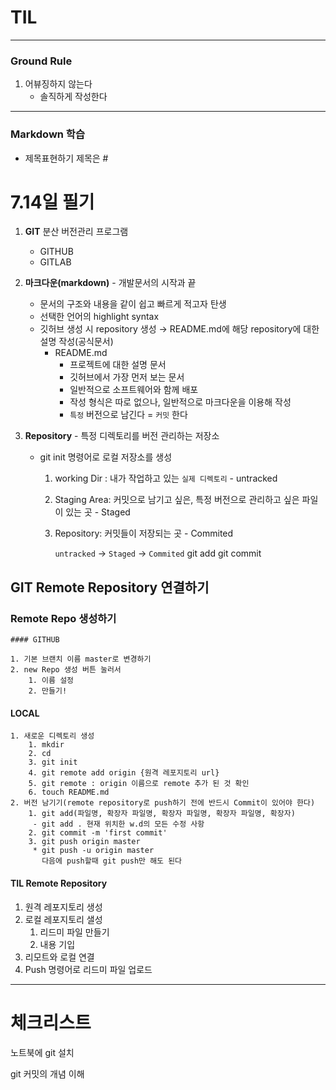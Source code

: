 # TIL

---
### Ground Rule

1. 어뷰징하지 않는다
   - 솔직하게 작성한다


---

### Markdown 학습
 - 제목표현하기
    제목은 #
 
# 7.14일 필기

1. **GIT** 분산 버전관리 프로그램

   - GITHUB
   - GITLAB

2. **마크다운(markdown)** - 개발문서의 시작과 끝

   - 문서의 구조와 내용을 같이 쉽고 빠르게 적고자 탄생
   - 선택한 언어의 highlight syntax
   - 깃허브 생성 시 repository 생성 → README.md에 해당 repository에 대한 설명 작성(공식문서)
     - README.md
       - 프로젝트에 대한 설명 문서
       - 깃허브에서 가장 먼저 보는 문서
       - 일반적으로 소프트웨어와 함께 배포
       - 작성 형식은 따로 없으나, 일반적으로 마크다운을 이용해 작성
       - `특정` 버전으로 남긴다 = `커밋` 한다

3. **Repository** - 특정 디렉토리를 버전 관리하는 저장소

   - git init 명령어로 로컬 저장소를 생성

     1. working Dir : 내가 작업하고 있는 `실제 디렉토리`  - untracked

     2. Staging Area: 커밋으로 남기고 싶은, 특정 버전으로 관리하고 싶은 파일이 있는 곳 - Staged

     3. Repository: 커밋들이 저장되는 곳 - Commited

        `untracked`   →  `Staged`   →  `Commited`
                           git add       git commit

## GIT Remote Repository 연결하기

### Remote Repo 생성하기

	#### GITHUB

 	1. 기본 브랜치 이름 master로 변경하기
 	2. new Repo 생성 버튼 눌러서
     	1. 이름 설정
     	2. 만들기!

#### LOCAL

 	1. 새로운 디렉토리 생성
     	1. mkdir
     	2. cd
     	3. git init
     	4. git remote add origin {원격 레포지토리 url}
     	5. git remote : origin 이름으로 remote 추가 된 것 확인
     	6. touch README.md
 	2. 버전 남기기(remote repository로 push하기 전에 반드시 Commit이 있어야 한다)
     	1. git add(파일명, 확장자 파일명, 확장자 파일명, 확장자 파일명, 확장자)
         - git add . 현재 위치한 w.d의 모든 수정 사항
     	2. git commit -m 'first commit'
     	3. git push origin master
         * git push -u origin master 
           다음에 push할때 git push만 해도 된다

#### TIL Remote Repository

1. 원격 레포지토리 생성
2. 로컬 레포지토리 샐성
   1. 리드미 파일 만들기
   2. 내용 기입
3. 리모트와 로컬 연결
4. Push 명령어로 리드미 파일 업로드



---

# 체크리스트

노트북에 git 설치

git 커밋의 개념 이해